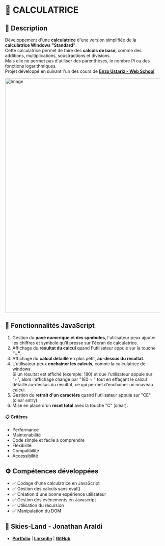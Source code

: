 # 🧮 CALCULATRICE

## 📖 Description
Développement d'une **calculatrice** d'une version simplifiée de la **calculatrice Windows "Standard"**. <br>
Cette calculatrice permet de faire des **calculs de base**, comme des additions, multiplications, soustractions et divisions. <br>
Mais elle ne permet pas d'utiliser des parenthèses, le nombre Pi ou des fonctions logarithmiques.<br>
Projet développé en suivant l'un des cours de **[Enzo Ustariz - Web School](https://www.udemy.com/user/ustariz-enzo/)**

<img width="884" height="764" alt="Image" src="https://github.com/user-attachments/assets/c06c61a8-79b6-4272-b3a1-4d396b46af64" />

## 🔧 Fonctionnalités JavaScript
1. Gestion du **pavé numerique et des symboles**, l'utilisateur peux ajouter les chiffres et symbole qu'il presse sur l'écran de calculatrice.
2. Affichage du **résultat du calcul** quand l'utilisateur appuie sur la touche **"="**.
3. Affichage du **calcul détaillé** en plus petit, **au-dessus du résultat**.
4. L'utilisateur peux **enchainer les calculs**, comme la calculatrice de windows.<br> Si un résultat est affiché (exemple: 180) et que l'utilisateur appuie sur "+", alors l'affichage change par "180 + " tout en effaçant le calcul détaillé au-dessus du résultat, ce qui permet d'enchainer un nouveau calcul.
5. Gestion du **retrait d'un caractère** quand l'utilisateur appuie sur "CE" (clear entry).
6. Mise en place d'un **reset total** avec la touche "C" (clear).

#### 📋 Critères
- Performance
- Maintenabilité
- Code simple et facile à comprendre
- Flexibilité
- Compatibilité
- Accessibilité

## ⚙️ Compétences développées
- ✅ Codage d'une calculatrice en JavaScript
- ✅ Gestion des calculs sans eval()
- ✅ Création d'une bonne expérience utilisateur
- ✅ Gestion des évènements en Javascript
- ✅ Utilisation du récursion
- ✅ Manipulation du DOM

## 👤 Skies-Land - Jonathan Araldi
- **[Portfolio](https://portfolio-jonathan-araldi.netlify.app/)** | **[LinkedIn](https://www.linkedin.com/in/jonathan-araldi/)** | **[GitHub](https://github.com/Skies-Land)**